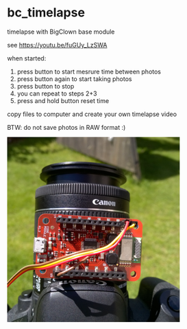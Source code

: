 # bc_timelapse
timelapse with BigClown base module 

see https://youtu.be/fuGUy_LzSWA

when started:
1) press button to start mesrure time between photos
2) press button again to start taking photos
3) press button to stop
4) you can repeat to steps 2+3
5) press and hold button reset time

copy files to computer and create your own timelapse video

BTW: do not save photos in RAW format :)

<img src="WP_20170609_11_48_15_Pro1.jpg" width="80%"/>
